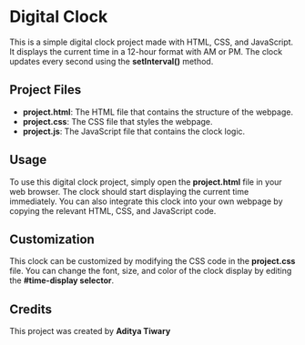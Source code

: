 # Digital Clock
This is a simple digital clock project made with HTML, CSS, and JavaScript. It displays the current time in a 12-hour format with AM or PM. The clock updates every second using the **setInterval()** method.

## Project Files
- **project.html**: The HTML file that contains the structure of the webpage.
- **project.css**: The CSS file that styles the webpage.
- **project.js**: The JavaScript file that contains the clock logic.

## Usage
To use this digital clock project, simply open the **project.html** file in your web browser. The clock should start displaying the current time immediately. You can also integrate this clock into your own webpage by copying the relevant HTML, CSS, and JavaScript code.

## Customization
This clock can be customized by modifying the CSS code in the **project.css** file. You can change the font, size, and color of the clock display by editing the **#time-display selector**.

## Credits
This project was created by **Aditya Tiwary**
